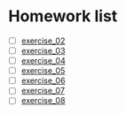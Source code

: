 # Homework list
- [ ] [exercise_02]()
- [ ] [exercise_03]()
- [ ] [exercise_04]()
- [ ] [exercise_05]()
- [ ] [exercise_06]()
- [ ] [exercise_07]()
- [ ] [exercise_08]()
